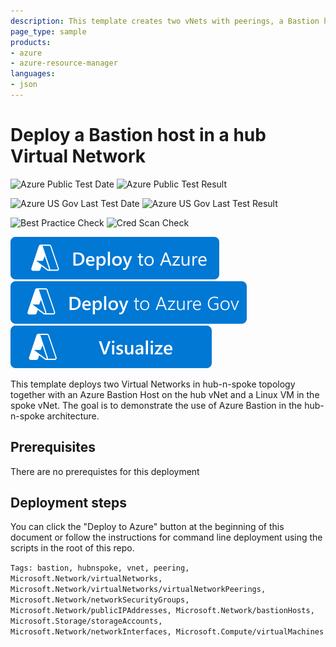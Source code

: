 ```yaml
---
description: This template creates two vNets with peerings, a Bastion host in the Hub vNet and a Linux VM in the spoke vNet
page_type: sample
products:
- azure
- azure-resource-manager
languages:
- json
---
```

# Deploy a Bastion host in a hub Virtual Network

![Azure Public Test Date](https://azurequickstartsservice.blob.core.windows.net/badges/quickstarts/microsoft.network/bastion-hub-spoke-vnet/PublicLastTestDate.svg)
![Azure Public Test Result](https://azurequickstartsservice.blob.core.windows.net/badges/quickstarts/microsoft.network/bastion-hub-spoke-vnet/PublicDeployment.svg)

![Azure US Gov Last Test Date](https://azurequickstartsservice.blob.core.windows.net/badges/quickstarts/microsoft.network/bastion-hub-spoke-vnet/FairfaxLastTestDate.svg)
![Azure US Gov Last Test Result](https://azurequickstartsservice.blob.core.windows.net/badges/quickstarts/microsoft.network/bastion-hub-spoke-vnet/FairfaxDeployment.svg)

![Best Practice Check](https://azurequickstartsservice.blob.core.windows.net/badges/quickstarts/microsoft.network/bastion-hub-spoke-vnet/BestPracticeResult.svg)
![Cred Scan Check](https://azurequickstartsservice.blob.core.windows.net/badges/quickstarts/microsoft.network/bastion-hub-spoke-vnet/CredScanResult.svg)

[![Deploy To Azure](https://raw.githubusercontent.com/Azure/azure-quickstart-templates/master/1-CONTRIBUTION-GUIDE/images/deploytoazure.svg?sanitize=true)](https://portal.azure.com/#create/Microsoft.Template/uri/https%3A%2F%2Fraw.githubusercontent.com%2FAzure%2Fazure-quickstart-templates%2Fmaster%2Fquickstarts%2Fmicrosoft.network%2Fbastion-hub-spoke-vnet%2Fazuredeploy.json)
[![Deploy To Azure US Gov](https://raw.githubusercontent.com/Azure/azure-quickstart-templates/master/1-CONTRIBUTION-GUIDE/images/deploytoazuregov.svg?sanitize=true)](https://portal.azure.us/#create/Microsoft.Template/uri/https%3A%2F%2Fraw.githubusercontent.com%2FAzure%2Fazure-quickstart-templates%2Fmaster%2Fquickstarts%2Fmicrosoft.network%2Fbastion-hub-spoke-vnet%2Fazuredeploy.json)
[![Visualize](https://raw.githubusercontent.com/Azure/azure-quickstart-templates/master/1-CONTRIBUTION-GUIDE/images/visualizebutton.svg?sanitize=true)](http://armviz.io/#/?load=https%3A%2F%2Fraw.githubusercontent.com%2FAzure%2Fazure-quickstart-templates%2Fmaster%2Fquickstarts%2Fmicrosoft.network%2Fbastion-hub-spoke-vnet%2Fazuredeploy.json)

This template deploys two Virtual Networks in hub-n-spoke topology together with an Azure Bastion Host on the hub vNet and a Linux VM in the spoke vNet.
The goal is to demonstrate the use of Azure Bastion in the hub-n-spoke architecture.

## Prerequisites

There are no prerequistes for this deployment

## Deployment steps

You can click the "Deploy to Azure" button at the beginning of this document or follow the instructions for command line deployment using the scripts in the root of this repo.

`Tags: bastion, hubnspoke, vnet, peering, Microsoft.Network/virtualNetworks, Microsoft.Network/virtualNetworks/virtualNetworkPeerings, Microsoft.Network/networkSecurityGroups, Microsoft.Network/publicIPAddresses, Microsoft.Network/bastionHosts, Microsoft.Storage/storageAccounts, Microsoft.Network/networkInterfaces, Microsoft.Compute/virtualMachines`
